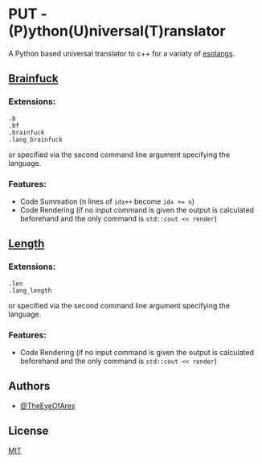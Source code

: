 # PUT - (P)ython(U)niversal(T)ranslator

A Python based universal translator to c++ for a variaty of [esolangs](https://esolangs.org/).

## [Brainfuck](https://esolangs.org/wiki/Brainfuck)

### Extensions:

```
.b
.bf
.brainfuck
.lang_brainfuck
```
 or specified via the second command line argument specifying the language.

### Features:
- Code Summation (n lines of `idx++` become `idx += n`)
- Code Rendering (if no input command is given the output is calculated beforehand and the only command is `std::cout << render`)


## [Length](https://esolangs.org/wiki/Length)

### Extensions:

```
.len
.lang_length
```
 or specified via the second command line argument specifying the language.

### Features:
- Code Rendering (if no input command is given the output is calculated beforehand and the only command is `std::cout << render`)

## Authors

- [@TheEyeOfAres](https://www.github.com/TheEyeOfAres)


## License

[MIT](https://choosealicense.com/licenses/mit/)